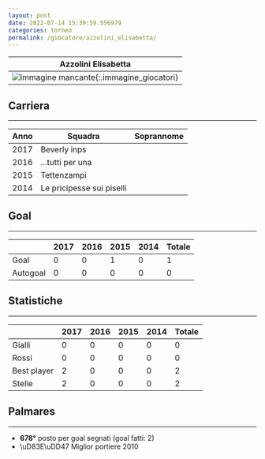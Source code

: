 ```yaml
---
layout: post
date: 2022-07-14 15:39:59.556979
categories: torneo
permalink: /giocatore/azzolini_elisabetta/
---
```

<link rel='stylesheets' href='./../assets/giocatori.css'>

| Azzolini Elisabetta |
|:-----:|
| ![Immagine mancante]('./../../assets/giocatori/azzolini_elisabetta.png){:.immagine_giocatori} |


## Carriera
----

|Anno|Squadra|Soprannome|
|:---:|---|---|
|2017|Beverly inps||
|2016|...tutti per una||
|2015|Tettenzampi||
|2014|Le pricipesse sui piselli||


## Goal
----

| |2017|2016|2015|2014| Totale |
|---|---|---|---|---|---|
|Goal|0|0|1|0|1|
|Autogoal|0|0|0|0|0|


## Statistiche
----

| |2017|2016|2015|2014| Totale |
|---|---|---|---|---|---|
|Gialli|0|0|0|0|0|
|Rossi|0|0|0|0|0|
|Best player|2|0|0|0|2|
|Stelle|2|0|0|0|2|


## Palmares
----

- **678°** posto per goal segnati (goal fatti: 2)
- \uD83E\uDD47 Miglior portiere 2010